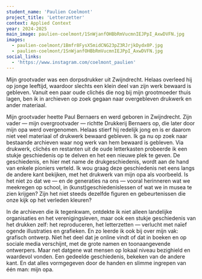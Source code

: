 ```yaml
---
student_name: 'Paulien Coelmont'
project_title: 'Letterzetter'
context: Applied Context
year: 2024-2025
main_image: paulien-coelmont/1SnWjanfOHBbRmVucmnIEJPpI_AxwDVFN.jpg
images:
  - paulien-coelmont/1Bmfr8FysX5midCNG23pZ3RJrjkDydx0P.jpg
  - paulien-coelmont/1SnWjanfOHBbRmVucmnIEJPpI_AxwDVFN.jpg
social_links:
  - 'https://www.instagram.com/coelmont_paulien'
---
```


Mijn grootvader was een dorpsdrukker uit Zwijndrecht. Helaas overleed hij op jonge leeftijd, waardoor slechts een klein deel van zijn werk bewaard is gebleven. Vanuit een paar oude clichés die nog bij mijn grootmoeder thuis lagen, ben ik in archieven op zoek gegaan naar overgebleven drukwerk en ander materiaal.

Mijn grootvader heette Paul Bernaers en werd geboren in Zwijndrecht. Zijn vader — mijn overgrootvader — richtte Drukkerij Bernaers op, die later door mijn opa werd overgenomen. Helaas stierf hij redelijk jong en is er daarom niet veel materiaal of drukwerk bewaard gebleven. Ik ga nu op zoek naar bestaande archieven waar nog werk van hem bewaard is gebleven. Via drukwerk, clichés en restanten uit de oude letterkasten probeerde ik een stukje geschiedenis op te delven en het een nieuwe plek te geven. De geschiedenis, en hier met name de drukgeschiedenis, wordt aan de hand van enkele pioniers verteld. Ik wou graag deze geschiedenis net eens langs de andere kant bekijken, met het drukwerk van mijn opa als voorbeeld. Is het niet zo dat we — en de generaties na ons — vooral herinneren wat we meekregen op school, in (kunst)geschiedenislessen of wat we in musea te zien krijgen? Zijn het niet steeds dezelfde figuren en gebeurtenissen die onze kijk op het verleden kleuren?

In de archieven die ik tegenkwam, ontdekte ik niet alleen landelijke organisaties en het verenigingsleven, maar ook een stukje geschiedenis van het drukken zelf: het reproduceren, het letterzetten — verlucht met naïef ogende illustraties en grafieken. En zo leerde ik ook bij over mijn vak: grafisch ontwerp. Niet het deel dat je online vindt of dat in boeken en op sociale media verschijnt, met de grote namen en toonaangevende ontwerpers. Maar net datgene wat mensen op lokaal niveau bezighield en waardevol vonden. Een gedeelde geschiedenis, bekeken van de andere kant. En dat alles vormgegeven door de handen en slimme ingrepen van één man: mijn opa.

